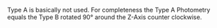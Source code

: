 Type A is basically not used. For completeness the Type A Photometry equals the Type B rotated 90&deg; around the Z-Axis counter clockwise.